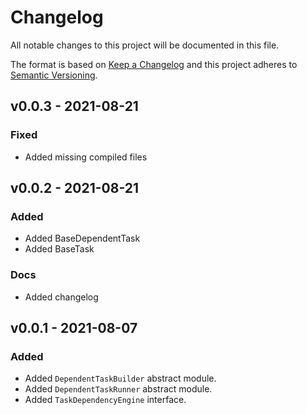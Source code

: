 # Changelog
All notable changes to this project will be documented in this file.

The format is based on [Keep a Changelog](http://keepachangelog.com/en/1.0.0/)
and this project adheres to [Semantic Versioning](http://semver.org/spec/v2.0.0.html).

<!--
## [UNRELEASED]

### Added
### Changed
### Deprecated
### Removed
### Fixed
### Security
### Docs
-->



## v0.0.3 - 2021-08-21

### Fixed
- Added missing compiled files




## v0.0.2 - 2021-08-21

### Added 
- Added BaseDependentTask
- Added BaseTask

### Docs
- Added changelog




## v0.0.1 - 2021-08-07

### Added
- Added `DependentTaskBuilder` abstract module.
- Added `DependentTaskRunner` abstract module.
- Added `TaskDependencyEngine` interface.
